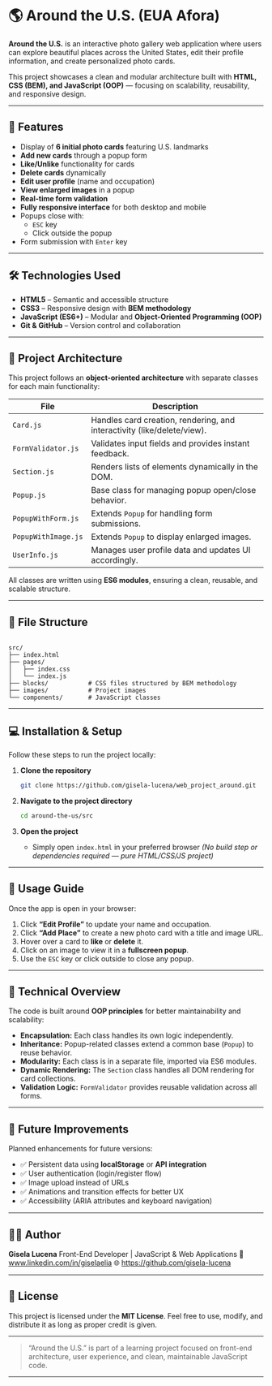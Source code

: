 # 🌎 Around the U.S. (EUA Afora)

**Around the U.S.** is an interactive photo gallery web application where users can explore beautiful places across the United States, edit their profile information, and create personalized photo cards.  

This project showcases a clean and modular architecture built with **HTML, CSS (BEM), and JavaScript (OOP)** — focusing on scalability, reusability, and responsive design.

---


## 📸 Features

- Display of **6 initial photo cards** featuring U.S. landmarks  
- **Add new cards** through a popup form  
- **Like/Unlike** functionality for cards  
- **Delete cards** dynamically  
- **Edit user profile** (name and occupation)  
- **View enlarged images** in a popup  
- **Real-time form validation**  
- **Fully responsive interface** for both desktop and mobile  
- Popups close with:
  - `ESC` key  
  - Click outside the popup  
- Form submission with `Enter` key  

---

## 🛠️ Technologies Used

- **HTML5** – Semantic and accessible structure  
- **CSS3** – Responsive design with **BEM methodology**  
- **JavaScript (ES6+)** – Modular and **Object-Oriented Programming (OOP)**  
- **Git & GitHub** – Version control and collaboration  

---

## 🧩 Project Architecture

This project follows an **object-oriented architecture** with separate classes for each main functionality:

| File | Description |
|------|--------------|
| `Card.js` | Handles card creation, rendering, and interactivity (like/delete/view). |
| `FormValidator.js` | Validates input fields and provides instant feedback. |
| `Section.js` | Renders lists of elements dynamically in the DOM. |
| `Popup.js` | Base class for managing popup open/close behavior. |
| `PopupWithForm.js` | Extends `Popup` for handling form submissions. |
| `PopupWithImage.js` | Extends `Popup` to display enlarged images. |
| `UserInfo.js` | Manages user profile data and updates UI accordingly. |

All classes are written using **ES6 modules**, ensuring a clean, reusable, and scalable structure.

---

## 📁 File Structure

```

src/
├── index.html
├── pages/
│   ├── index.css
│   └── index.js
├── blocks/           # CSS files structured by BEM methodology
├── images/           # Project images
└── components/       # JavaScript classes

````

---

## 💻 Installation & Setup

Follow these steps to run the project locally:

1. **Clone the repository**
   ```bash
   git clone https://github.com/gisela-lucena/web_project_around.git

2. **Navigate to the project directory**

   ```bash
   cd around-the-us/src
   ```

3. **Open the project**

   * Simply open `index.html` in your preferred browser
     *(No build step or dependencies required — pure HTML/CSS/JS project)*

---

## 🧠 Usage Guide

Once the app is open in your browser:

1. Click **“Edit Profile”** to update your name and occupation.
2. Click **“Add Place”** to create a new photo card with a title and image URL.
3. Hover over a card to **like** or **delete** it.
4. Click on an image to view it in a **fullscreen popup**.
5. Use the `ESC` key or click outside to close any popup.

---

## 🧱 Technical Overview

The code is built around **OOP principles** for better maintainability and scalability:

* **Encapsulation:** Each class handles its own logic independently.
* **Inheritance:** Popup-related classes extend a common base (`Popup`) to reuse behavior.
* **Modularity:** Each class is in a separate file, imported via ES6 modules.
* **Dynamic Rendering:** The `Section` class handles all DOM rendering for card collections.
* **Validation Logic:** `FormValidator` provides reusable validation across all forms.

---

## 🚧 Future Improvements

Planned enhancements for future versions:

* ✅ Persistent data using **localStorage** or **API integration**
* ✅ User authentication (login/register flow)
* ✅ Image upload instead of URLs
* ✅ Animations and transition effects for better UX
* ✅ Accessibility (ARIA attributes and keyboard navigation)

---

## 👩‍💻 Author

**Gisela Lucena**
Front-End Developer | JavaScript & Web Applications
📧 www.linkedin.com/in/giselaelia
🌐 https://github.com/gisela-lucena

---

## 📝 License

This project is licensed under the **MIT License**.
Feel free to use, modify, and distribute it as long as proper credit is given.

---

> “Around the U.S.” is part of a learning project focused on front-end architecture, user experience, and clean, maintainable JavaScript code.

---

